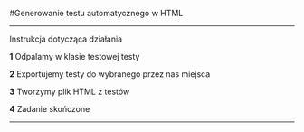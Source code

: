 #Generowanie testu automatycznego w HTML

---
Instrukcja dotycząca działania 

**1** Odpalamy w klasie testowej testy

**2** Exportujemy testy do wybranego przez nas miejsca

**3** Tworzymy plik HTML z testów

**4** Zadanie skończone

---
